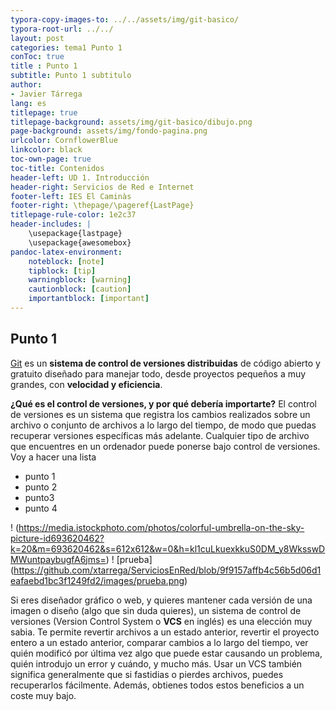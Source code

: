 ```yaml
---
typora-copy-images-to: ../../assets/img/git-basico/
typora-root-url: ../../
layout: post
categories: tema1 Punto 1
conToc: true
title : Punto 1
subtitle: Punto 1 subtitulo
author:
- Javier Tárrega
lang: es
titlepage: true
titlepage-background: assets/img/git-basico/dibujo.png
page-background: assets/img/fondo-pagina.png
urlcolor: CornflowerBlue
linkcolor: black
toc-own-page: true
toc-title: Contenidos
header-left: UD 1. Introducción
header-right: Servicios de Red e Internet
footer-left: IES El Caminàs
footer-right: \thepage/\pageref{LastPage}
titlepage-rule-color: 1e2c37
header-includes: |
    \usepackage{lastpage} 
    \usepackage{awesomebox}
pandoc-latex-environment:
    noteblock: [note]
    tipblock: [tip]
    warningblock: [warning]
    cautionblock: [caution]
    importantblock: [important]
---
```


## Punto 1

[Git](https://git-scm.com) es un **sistema de control de versiones distribuidas** de código abierto y gratuito diseñado para manejar todo, desde proyectos pequeños a muy grandes, con **velocidad y eficiencia**.

**¿Qué es el control de versiones, y por qué debería importarte?** El control de versiones es un sistema que registra los cambios realizados sobre un archivo o conjunto de archivos a lo largo del tiempo, de modo que puedas recuperar versiones específicas más adelante. Cualquier tipo de archivo que encuentres en un ordenador puede ponerse bajo control de versiones.
Voy a hacer una lista
* punto 1
* punto 2
* punto3
* punto 4


! (https://media.istockphoto.com/photos/colorful-umbrella-on-the-sky-picture-id693620462?k=20&m=693620462&s=612x612&w=0&h=kl1cuLkuexkkuS0DM_y8WksswDMWuntpaybugfA6jms=)
! [prueba] (https://github.com/xtarrega/ServiciosEnRed/blob/9f9157affb4c56b5d06d1eafaebd1bc3f1249fd2/images/prueba.png)

Si eres diseñador gráfico o web, y quieres mantener cada versión de una imagen o diseño \(algo que sin duda quieres\), un sistema de control de versiones \(Version Control System o **VCS** en inglés\) es una elección muy sabia. Te permite revertir archivos a un estado anterior, revertir el proyecto entero a un estado anterior, comparar cambios a lo largo del tiempo, ver quién modificó por última vez algo que puede estar causando un problema, quién introdujo un error y cuándo, y mucho más. Usar un VCS también significa generalmente que si fastidias o pierdes archivos, puedes recuperarlos fácilmente. Además, obtienes todos estos beneficios a un coste muy bajo.

